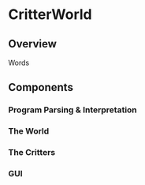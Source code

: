 # CritterWorld

## Overview

Words

## Components

### Program Parsing & Interpretation

### The World

### The Critters

### GUI
